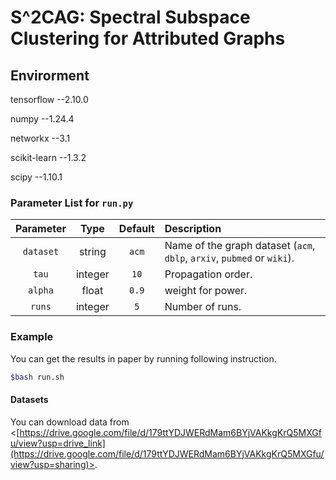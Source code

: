 # S^2CAG: Spectral Subspace Clustering for Attributed Graphs

## Envirorment

tensorflow --2.10.0

numpy --1.24.4

networkx --3.1

scikit-learn --1.3.2

scipy --1.10.1

### Parameter List for `run.py`

| Parameter |   Type  | Default | Description                                                             |
| :-------: | :-----: | :-----: | :---------------------------------------------------------------------- |
| `dataset` |  string |  `acm`  | Name of the graph dataset (`acm`, `dblp`, `arxiv`, `pubmed` or `wiki`). |
|    `tau`  | integer |   `10`  | Propagation order.                                                    |
|  `alpha`  |  float  |  `0.9`  | weight for power.                                                       |
|   `runs`  | integer |   `5`   | Number of runs.                                                         |

### Example
You can get the results in paper by running following instruction.
```bash
$bash run.sh 
```

#### Datasets

&#x20;You can download data from <[https://drive.google.com/file/d/179ttYDJWERdMam6BYjVAKkgKrQ5MXGfu/view?usp=drive_link](https://drive.google.com/file/d/179ttYDJWERdMam6BYjVAKkgKrQ5MXGfu/view?usp=sharing)>.


